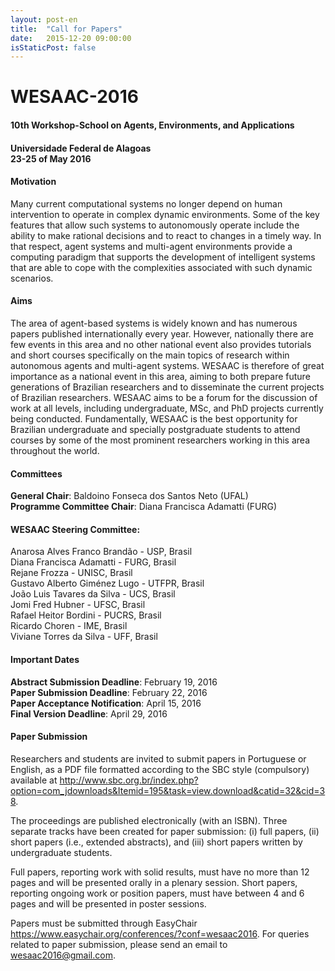 ```yaml
---
layout: post-en
title:  "Call for Papers"
date:   2015-12-20 09:00:00
isStaticPost: false
---
```


# WESAAC-2016

#### 10th Workshop-School on Agents, Environments, and Applications

#### Universidade Federal de Alagoas <br> 23-25 of May 2016

#### Motivation

Many current computational systems no longer depend on human intervention to operate in complex dynamic environments. Some of the key features that allow such systems to autonomously operate include the ability to make rational decisions and to react to changes in a timely way. In that respect, agent systems and multi-agent environments provide a computing paradigm that supports the development of intelligent systems that are able to cope with the complexities associated with such dynamic scenarios.

#### Aims

The area of agent-based systems is widely known and has numerous papers published internationally every year. However, nationally there are few events in this area and no other national event also provides tutorials and short courses specifically on the main topics of research within autonomous agents and multi-agent systems. WESAAC is therefore of great importance as a national event in this area, aiming to both prepare future generations of Brazilian researchers and to disseminate the current projects of Brazilian researchers. WESAAC aims to be a forum for the discussion of work at all levels, including undergraduate, MSc, and PhD projects currently being conducted. Fundamentally, WESAAC is the best opportunity for Brazilian undergraduate and specially postgraduate students to attend courses by some of the most prominent researchers working in this area throughout the world.

#### Committees

**General Chair**: Baldoino Fonseca dos Santos Neto (UFAL) <br>
**Programme Committee Chair**: Diana Francisca Adamatti (FURG)

#### WESAAC Steering Committee:

Anarosa Alves Franco Brandão - USP, Brasil <br>
Diana Francisca Adamatti - FURG, Brasil <br>
Rejane Frozza - UNISC, Brasil <br>
Gustavo Alberto Giménez Lugo - UTFPR, Brasil <br>
João Luis Tavares da Silva - UCS, Brasil <br>
Jomi Fred Hubner - UFSC, Brasil <br>
Rafael Heitor Bordini - PUCRS, Brasil <br>
Ricardo Choren - IME, Brasil <br>
Viviane Torres da Silva - UFF, Brasil

#### Important Dates

**Abstract Submission Deadline**: February 19,  2016 <br>
**Paper Submission Deadline**: February 22, 2016 <br>
**Paper Acceptance Notification**: April 15, 2016 <br>
**Final Version Deadline**: April 29, 2016

#### Paper Submission

Researchers and students are invited to submit papers in Portuguese or English, as a PDF file formatted according to the SBC style (compulsory) available at <http://www.sbc.org.br/index.php?option=com_jdownloads&Itemid=195&task=view.download&catid=32&cid=38>.

The proceedings are published electronically (with an ISBN). Three separate tracks have been created for paper submission: (i) full papers, (ii) short papers (i.e., extended abstracts), and (iii) short papers written by undergraduate students.

Full papers, reporting work with solid results, must have no more than 12 pages and will be presented orally in a plenary session. Short
papers, reporting ongoing work or position papers, must have between 4 and 6 pages and will be presented in poster sessions.

Papers must be submitted through EasyChair <https://www.easychair.org/conferences/?conf=wesaac2016>. For queries related to paper submission, please send an email to <wesaac2016@gmail.com>.
